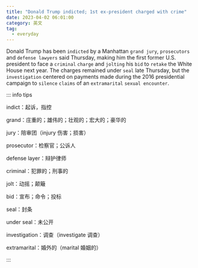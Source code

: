 ```yaml
---
title: "Donald Trump indicted; 1st ex-president charged with crime"
date: 2023-04-02 06:01:00
category: 英文
tag:
  - everyday
---
```


Donald Trump has been `indicted` by a Manhattan `grand jury`, `prosecutors` and `defense lawyers` said Thursday, making him the first former U.S. president to face a `criminal` `charge` and `jolting` his `bid` to `retake` the White House next year. The charges remained under `seal` late Thursday, but the `investigation` centered on payments made during the 2016 presidential campaign to `silence` `claims` of an `extramarital` `sexual encounter`.

::: info tips

indict：起诉，指控

grand：庄重的；雄伟的；壮观的；宏大的；豪华的

jury：陪审团（injury 伤害；损害）

prosecutor：检察官；公诉人

defense layer：辩护律师

criminal：犯罪的；刑事的

jolt：动摇；颠簸

bid：宣布；命令；投标

seal：封条

under seal：未公开

investigation：调查（investigate 调查）

extramarital：婚外的（marital 婚姻的）

:::
